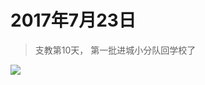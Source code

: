 <link href="../../../css/style.css" rel="stylesheet" >

# 2017年7月23日

> 支教第10天， 第一批进城小分队回学校了

![](https://yumiao.static.twesix.cn/image/2017/07/23/IMG_0856.PNG)

<script src="../../../js/x-oss-process.js"></script>
